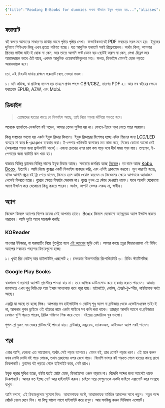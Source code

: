 ```yaml
---
{"title":"Reading E-Books for dummies অথবা কীভাবে ইবুক পড়তে হয়...","aliases":["Reading E-Books for dummies অথবা কীভাবে ইবুক পড়তে হয়..."],"created":"2023-10-17T14:41:02+06:00","updated":"2023-10-17T15:19:13+06:00","dg-publish":true,"dg-note-icon":2,"tags":["how-to","reading"],"dg-path":"Writings/Technical/HowTos/How to Read Ebooks.md","permalink":"/writings/technical/how-tos/how-to-read-ebooks/","dgPassFrontmatter":true,"noteIcon":2}
---
```


## ফরম্যাট
বই বলতে আমাদের সাধারণত মাথায় আসে পৃষ্ঠায় পৃষ্ঠায় লেখা। স্বাভাবিকভাবেই PDF সবচেয়ে সরল মনে হয়। ইবুকের দুনিয়ায় পিডিএফ কিন্তু এখন ব্রাত্যে পরিণত হচ্ছে। যত আধুনিক ফরম্যাট সবই রিফ্লোয়েবল। অর্থাৎ কিনা, আপনার স্ক্রিনের সাইজ যাই-ই হোক না কেন, আর তাতে আপনি ফন্ট যেমন বড়-ছোটই করুন না কেন, লেখা *রিফ্লো* করে আরামদায়ক ভাবে এঁটে যাবে, একদম আধুনিক ওয়েবসাইটগুলোর মত। ফলত, ডিভাইস যেমনই হোক পড়তে আরামদায়ক হবে।

তো, এই বিষয়টা মাথায় রাখলে ফরম্যাট বেছে নেওয়া সহজ।

১। যদি কমিক্স, বা গ্রাফিক্স নভেল হয় তাহলে প্রথম পছন্দ CBR/CBZ, তারপর PDF
২। আর সব বইয়ের ক্ষেত্রে যথাক্রমে EPUB, AZW, এবং Mobi.

## ডিভাইস

> তোমাদের হাতের কাছে যে ডিভাইস আছে, তাই নিয়ে পড়ায় ঝাঁপিয়ে পড়তে হবে।

অনেকে ল্যাপটপে-ডেস্কটপে বই পড়েন, আমার তেমন সুবিধা হয় না। ফোনে-ট্যাবে পড়া যেতে পারে আরামে। 

কিন্তু সবচেয়ে ভালো হয় একটা ইবুক রিডার কিনলে। ইবুক রিডারের বিশেষত্ব হচ্ছে এটার স্ক্রিনের জন্য LCD/LED ব্যবহার না করে E-paper ব্যবহার করা। ই-পেপার খানিকটা কাগজের মত কাজ করে, নিজের কোনো আলো নেই (অন্ধকারে পড়ার জন্য ফ্রন্টলাইট থাকে)। এজন্য চোখের ওপর চাপ কম পড়ে বলে দীর্ঘ সময় পড়া যায়। তাছাড়া, ই-পেপারের জন্য ব্যাটারি কম খরচ হয়।

বাজারে বিভিন্ন ব্র্যান্ডের বিভিন্ন দামের ইবুক রিডার আছে। সবচেয়ে জনপ্রিয় হচ্ছে [কিন্ডেল](https://www.amazon.com/Amazon-Kindle-Ereader-Family)। তা বাদে আছে [Kobo](https://www.kobo.com), [Boox](https://boox.com), ইত্যাদি। আমি নিজে বুক্সের একটি ডিভাইস ব্যবহার করি, এবং এটাই রেকমেন্ড করবো। মূল কারণটা হচ্ছে, যদিও আপনি প্রচুর বই ফ্রি পেয়ে যাবেন, কিনতে হলে আমি খেয়াল করবেন যে কিন্ডেলের ক্ষেত্রে আপনাকে অ্যামাজন থেকেই কিনতে হচ্ছে। বুক্সের ক্ষেত্রে বিষয়টা সেরকম না। বুক্সে গুগল প্লে স্টোর দেওয়াই থাকে। ফলে আপনি যেকোনো অ্যাপ ইন্সটল করে যেকোনো কিছু করতে পারেন। অর্থাৎ, আপনি ভেন্ডর-লকড্ না, স্বাধীন।

## অ্যাপ

কিন্ডেল কিনলে অ্যাপের বিশেষ চয়েজ নেই আপনার হাতে। Boox কিনলে যেকোনো অ্যান্ড্রয়েড অ্যাপ ইন্সটল করতে পারবেন। আমি দুটো অ্যাপ সাজেস্ট করছি:

### KOReader

পাওয়ার ইউজার, বা ফরম্যাটিং নিয়ে খুঁতখুঁতে হলে [এই অ্যাপের](https://github.com/koreader/koreader) জুড়ি নেই। আমার কাছে প্রচুর ফিচারওয়ালা এই রিডিং অ্যাপের সবচেয়ে পছন্দের ফিচারগুলো হচ্ছে:

১। খুবই রিচ নোটস্ আর হাইলাইটস্ এক্সপোর্ট
২। চমৎকার ডিকশনারির রিপোজিটোরি
৩। রিডিং স্ট্যাটিসটিক্স

### Google Play Books

বাংলাদেশে সরাসরি অ্যাপটা প্লেস্টোরে পাওয়া যায় না। তবে এপিকে ডাউনলোড করে ব্যবহার করতে পারবেন। আমার জানামতে এখন শুধু পিডিএফ আর ইপাব আপলোড করে পড়া যায়। হাইলাইট, নোটস্, টেক্সট-টু-স্পীচ, নাইটমোড সবই আছে।

এক্সট্রা যা আছে তা হচ্ছে সিঙ্ক। আপনার সব হাইলাইটস ও নোটস্ শুধু অ্যাপ বা ব্রাউজার থেকে এভেইলএবেল তাই-ই না, আপনার গুগল ড্রাইভে ওই বইয়ের নামে একটা ফাইলে সব কপি করা থাকে। তাছাড়া আপনি অ্যাপে বা ব্রাউজারে যেখানে খুশি পড়তে পারেন, রিডিং পজিশন সিঙ্ক করে নেবে। বইয়ের রেন্ডারিংও খুব ভালো।

গুগল প্লে বুকস্ সব মেজর প্লাটফর্মেই পাওয়া যায়। ব্রাউজার, এন্ড্রয়েড, ম্যাকওএস, আইওএস অ্যাপ সবই পাবেন।

## পড়া
এবার আসি, যেজন্য এত আয়োজন, অর্থাৎ সেই পড়ার ব্যাপারে। যেমন বই, তার তেমনি পড়ার ধরণ। এই মনে করুন যখন মোটা মোটা বই পড়ে লোকে, তখন রেহালের ওপর রেখে পড়ে। বিদেশি ভাষার বই পড়তে গেলে হাতের কাছে রাখে ডিকশনারি। ক্লাসের বই পড়তে গেলে হাইলাইট করে, নোট রাখে।

ইবুক পড়ার সুবিধা হচ্ছে, বইটা যতই মোটা হোক, ডিভাইসের ওজন বাড়বে না। বিদেশি শব্দের জন্য অ্যাপেই থাকে ডিকশনারি। আবার যত ইচ্ছে নোট আর হাইলাইট করুন। চাইলে পরে সেগুলোকে একটা ফাইলে এক্সপোর্ট করে সংগ্রহে রাখুন।

আমি বলবো, এই ফিচারগুলোর সুযোগ নিন। আরামদায়ক ফন্টে, আরামদায়ক মার্জিনে আনন্দের সাথে পড়ুন। নতুন শব্দে হোঁচট খেলে দেখে নিন। যা কিছু ভালো লাগে হাইলাইট করে রাখুন। আর সবকিছু করুন মিনিমাল এফোর্টে।